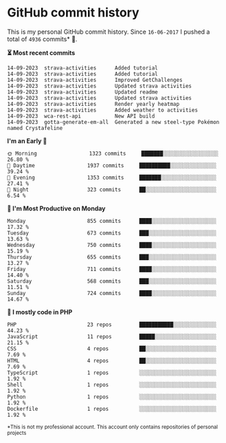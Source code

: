# GitHub commit history
This is my personal GitHub commit history. Since <!--START_SECTION:first-commit-date-->`16-06-2017`<!--END_SECTION:first-commit-date--> I pushed a total of <!--START_SECTION:total-commit-count-->`4936`<!--END_SECTION:total-commit-count--> commits* 🎉.

<!--START_SECTION:most-recent-commits-->
**⏳ Most recent commits**
                                        
```text
14-09-2023  strava-activities      Added tutorial
14-09-2023  strava-activities      Added tutorial
14-09-2023  strava-activities      Improved GetChallenges
14-09-2023  strava-activities      Updated strava activities
14-09-2023  strava-activities      Updated readme
14-09-2023  strava-activities      Updated strava activities
14-09-2023  strava-activities      Render yearly heatmap
14-09-2023  strava-activities      Added weather to activities
14-09-2023  wca-rest-api           New API build
14-09-2023  gotta-generate-em-all  Generated a new steel-type Pokémon named Crystafeline
```
<!--END_SECTION:most-recent-commits-->  

<!--START_SECTION:commits-per-day-time-->
**I&#039;m an Early 🐤**

```text
🌞 Morning                 1323 commits     ███████░░░░░░░░░░░░░░░░░░   26.80 %
🌆 Daytime                 1937 commits     ██████████░░░░░░░░░░░░░░░   39.24 %
🌃 Evening                 1353 commits     ███████░░░░░░░░░░░░░░░░░░   27.41 %
🌙 Night                   323 commits      ██░░░░░░░░░░░░░░░░░░░░░░░   6.54 %
```
<!--END_SECTION:commits-per-day-time-->  

<!--START_SECTION:commits-per-weekday-->
**📅 I&#039;m Most Productive on Monday**

```text
Monday                    855 commits      ████░░░░░░░░░░░░░░░░░░░░░   17.32 %
Tuesday                   673 commits      ███░░░░░░░░░░░░░░░░░░░░░░   13.63 %
Wednesday                 750 commits      ████░░░░░░░░░░░░░░░░░░░░░   15.19 %
Thursday                  655 commits      ███░░░░░░░░░░░░░░░░░░░░░░   13.27 %
Friday                    711 commits      ████░░░░░░░░░░░░░░░░░░░░░   14.40 %
Saturday                  568 commits      ███░░░░░░░░░░░░░░░░░░░░░░   11.51 %
Sunday                    724 commits      ████░░░░░░░░░░░░░░░░░░░░░   14.67 %
```
<!--END_SECTION:commits-per-weekday-->  

<!--START_SECTION:repos-per-language-->
**💬 I mostly code in PHP**

```text
PHP                       23 repos         ███████████░░░░░░░░░░░░░░   44.23 %
JavaScript                11 repos         █████░░░░░░░░░░░░░░░░░░░░   21.15 %
CSS                       4 repos          ██░░░░░░░░░░░░░░░░░░░░░░░   7.69 %
HTML                      4 repos          ██░░░░░░░░░░░░░░░░░░░░░░░   7.69 %
TypeScript                1 repos          ░░░░░░░░░░░░░░░░░░░░░░░░░   1.92 %
Shell                     1 repos          ░░░░░░░░░░░░░░░░░░░░░░░░░   1.92 %
Python                    1 repos          ░░░░░░░░░░░░░░░░░░░░░░░░░   1.92 %
Dockerfile                1 repos          ░░░░░░░░░░░░░░░░░░░░░░░░░   1.92 %
```
<!--END_SECTION:repos-per-language-->  

<sub>*This is not my professional account. This account only contains repositories of personal projects</sub>
